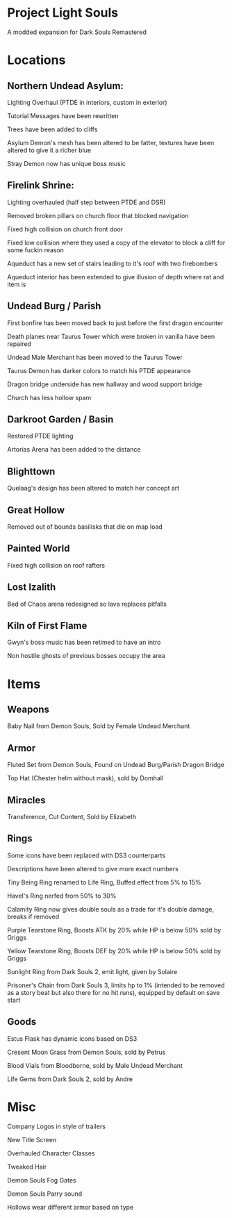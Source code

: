 # Project Light Souls
A modded expansion for Dark Souls Remastered

# Locations
## Northern Undead Asylum:

Lighting Overhaul (PTDE in interiors, custom in exterior)

Tutorial Messages have been rewritten

Trees have been added to cliffs

Asylum Demon's mesh has been altered to be fatter, textures have been altered to give it a richer blue

Stray Demon now has unique boss music

## Firelink Shrine:

Lighting overhauled (half step between PTDE and DSR)

Removed broken pillars on church floor that blocked navigation

Fixed high collision on church front door

Fixed low collision where they used a copy of the elevator to block a cliff for some fuckin reason

Aqueduct has a new set of stairs leading to it's roof with two firebombers

Aqueduct interior has been extended to give illusion of depth where rat and item is

## Undead Burg / Parish

First bonfire has been moved back to just before the first dragon encounter

Death planes near Taurus Tower which were broken in vanilla have been repaired

Undead Male Merchant has been moved to the Taurus Tower

Taurus Demon has darker colors to match his PTDE appearance

Dragon bridge underside has new hallway and wood support bridge

Church has less hollow spam

## Darkroot Garden / Basin

Restored PTDE lighting

Artorias Arena has been added to the distance

## Blighttown

Quelaag's design has been altered to match her concept art

## Great Hollow

Removed out of bounds basilisks that die on map load

## Painted World

Fixed high collision on roof rafters

## Lost Izalith

Bed of Chaos arena redesigned so lava replaces pitfalls

## Kiln of First Flame

Gwyn's boss music has been retimed to have an intro

Non hostile ghosts of previous bosses occupy the area

# Items

## Weapons

Baby Nail from Demon Souls, Sold by Female Undead Merchant

## Armor

Fluted Set from Demon Souls, Found on Undead Burg/Parish Dragon Bridge

Top Hat (Chester helm without mask), sold by Domhall

## Miracles

Transference, Cut Content, Sold by Elizabeth

## Rings

Some icons have been replaced with DS3 counterparts

Descriptions have been altered to give more exact numbers

Tiny Being Ring renamed to Life Ring, Buffed effect from 5% to 15%

Havel's Ring nerfed from 50% to 30%

Calamity Ring now gives double souls as a trade for it's double damage, breaks if removed

Purple Tearstone Ring, Boosts ATK by 20% while HP is below 50% sold by Griggs

Yellow Tearstone Ring, Boosts DEF by 20% while HP is below 50% sold by Griggs

Sunlight Ring from Dark Souls 2, emit light, given by Solaire

Prisoner's Chain from Dark Souls 3, limits hp to 1% (intended to be removed as a story beat but also there for no hit runs), equipped by default on save start

## Goods

Estus Flask has dynamic icons based on DS3

Cresent Moon Grass from Demon Souls, sold by Petrus

Blood Vials from Bloodborne, sold by Male Undead Merchant

Life Gems from Dark Souls 2, sold by Andre

# Misc

Company Logos in style of trailers

New Title Screen

Overhauled Character Classes

Tweaked Hair

Demon Souls Fog Gates

Demon Souls Parry sound

Hollows wear different armor based on type
